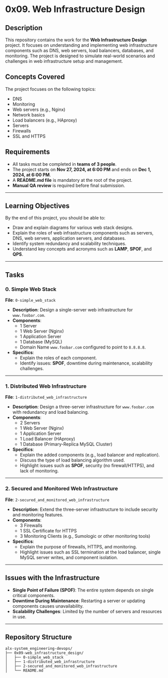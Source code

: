 # 0x09. Web Infrastructure Design

## Description
This repository contains the work for the **Web Infrastructure Design** project. It focuses on understanding and implementing web infrastructure components such as DNS, web servers, load balancers, databases, and monitoring. The project is designed to simulate real-world scenarios and challenges in web infrastructure setup and management.

## Concepts Covered
The project focuses on the following topics:
- DNS
- Monitoring
- Web servers (e.g., Nginx)
- Network basics
- Load balancers (e.g., HAproxy)
- Servers
- Firewalls
- SSL and HTTPS

## Requirements
- All tasks must be completed in **teams of 3 people**.
- The project starts on **Nov 27, 2024, at 6:00 PM** and ends on **Dec 1, 2024, at 6:00 PM**.
- A **README.md file** is mandatory at the root of the project.
- **Manual QA review** is required before final submission.

---

## Learning Objectives
By the end of this project, you should be able to:
- Draw and explain diagrams for various web stack designs.
- Explain the roles of web infrastructure components such as servers, DNS, web servers, application servers, and databases.
- Identify system redundancy and scalability techniques.
- Understand key concepts and acronyms such as **LAMP**, **SPOF**, and **QPS**.

---

## Tasks

### 0. Simple Web Stack
**File**: `0-simple_web_stack`

- **Description**: Design a single-server web infrastructure for `www.foobar.com`.
- **Components**:
  - 1 Server
  - 1 Web Server (Nginx)
  - 1 Application Server
  - 1 Database (MySQL)
  - Domain Name `www.foobar.com` configured to point to `8.8.8.8`.
- **Specifics**:
  - Explain the roles of each component.
  - Identify issues: **SPOF**, downtime during maintenance, scalability challenges.

---

### 1. Distributed Web Infrastructure
**File**: `1-distributed_web_infrastructure`

- **Description**: Design a three-server infrastructure for `www.foobar.com` with redundancy and load balancing.
- **Components**:
  - 2 Servers
  - 1 Web Server (Nginx)
  - 1 Application Server
  - 1 Load Balancer (HAproxy)
  - 1 Database (Primary-Replica MySQL Cluster)
- **Specifics**:
  - Explain the added components (e.g., load balancer and replication).
  - Discuss the type of load balancing algorithm used.
  - Highlight issues such as **SPOF**, security (no firewall/HTTPS), and lack of monitoring.

---

### 2. Secured and Monitored Web Infrastructure
**File**: `2-secured_and_monitored_web_infrastructure`

- **Description**: Extend the three-server infrastructure to include security and monitoring features.
- **Components**:
  - 3 Firewalls
  - 1 SSL Certificate for HTTPS
  - 3 Monitoring Clients (e.g., Sumologic or other monitoring tools)
- **Specifics**:
  - Explain the purpose of firewalls, HTTPS, and monitoring.
  - Highlight issues such as SSL termination at the load balancer, single MySQL server writes, and component isolation.

---

## Issues with the Infrastructure
- **Single Point of Failure (SPOF)**: The entire system depends on single critical components.
- **Downtime During Maintenance**: Restarting a server or updating components causes unavailability.
- **Scalability Challenges**: Limited by the number of servers and resources in use.

---

## Repository Structure
```plaintext
alx-system_engineering-devops/
├── 0x09-web_infrastructure_design/
│   ├── 0-simple_web_stack
│   ├── 1-distributed_web_infrastructure
│   ├── 2-secured_and_monitored_web_infrastructure
│   └── README.md
